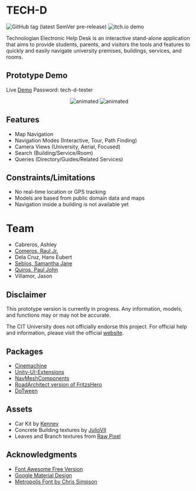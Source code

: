 # TECH-D

![GitHub tag (latest SemVer pre-release)](https://img.shields.io/github/v/tag/noice-noise/TECH-D?include_prereleases&sort=semver&style=flat-square)
![itch.io demo](https://img.shields.io/badge/demo-ready-birghtgreen)

Technologian Electronic Help Desk is an interactive stand-alone application that aims to provide students, parents, and visitors the tools and features to quickly and easily navigate university premises, buildings, services, and rooms.

## Prototype Demo
Live [Demo](https://noice-noise.itch.io/tech-d-demo)
Password: tech-d-tester


<p align="center">
  <img src="/Media/demo-1.gif" alt="animated" />
  <img src="/Media/demo-2.gif" alt="animated" />
</p>

## Features

- Map Navigation
- Navigation Modes (Interactive, Tour, Path Finding)
- Camera Views (University, Aerial, Focused)
- Search (Building/Service/Room)
- Queries (Directory/Guides/Related Services)


## Constraints/Limitations

- No real-time location or GPS tracking
- Models are based from public domain data and maps
- Navigation inside a building is not available yet


# Team

- Cabreros, Ashley
- [Comeros, Raul Jr.](https://github.com/noice-noise)
- Dela Cruz, Hans Eubert
- [Seblos, Samantha Jane](https://github.com/SammyJaneBS)
- [Quiros, Paul John](https://github.com/Apoool)
- Villamor, Jason


## Disclaimer

This prototype version is currently in progress. Any information, models, and functions may or may not be accurate. 

The CIT University does not officially endorse this project. For official help and information, please visit the official [website](https://cit.edu/).


## Packages

- [Cinemachine](https://unity.com/unity/features/editor/art-and-design/cinemachine)
- [Unity-UI-Extensions](https://bitbucket.org/UnityUIExtensions/unity-ui-extensions/wiki/Home)
- [NavMeshComponents](https://github.com/Unity-Technologies/NavMeshComponents)
- [RoadArchitect version of FritzsHero](https://github.com/FritzsHero/RoadArchitect/projects/1)
- [DoTween](http://dotween.demigiant.com/)


## Assets

- Car Kit by [Kenney](https://www.kenney.nl)
- Concrete Building textures by [JulioVII](https://itch.io/profile/juliovii)
- Leaves and Branch textures from [Raw Pixel](https://www.rawpixel.com/)


## Acknowledgments

- [Font Awesome Free Version](https://fontawesome.com)
- [Google Material Design](https://material.io/tools/icons/?style=baseline)
- [Metropolis Font by Chris Simpson](https://fontsarena.com/metropolis-by-chris-simpson/)
